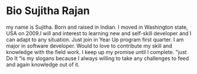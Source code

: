 
# Bio Sujitha Rajan 
my name is Sujitha. Born and raised in Indian. I moved in Washington state, USA on 2009.I will and interest to learning new and self-skill developer and I can adapt to any situation. Just join in Year Up program first quarter. I am major in software developer.  Would to love to contribute my skill and knowledge with the field work. I keep up my promise until I complete. "just Do It “is my slogans because I always willing to take any challenges to feed and again knowledge out of it. 

